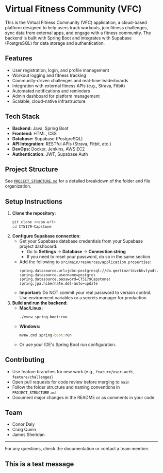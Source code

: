 # Virtual Fitness Community (VFC)

This is the Virtual Fitness Community (VFC) application, a cloud-based platform designed to help users track workouts, join fitness challenges, sync data from external apps, and engage with a fitness community. The backend is built with Spring Boot and integrates with Supabase (PostgreSQL) for data storage and authentication.

## Features
- User registration, login, and profile management
- Workout logging and fitness tracking
- Community-driven challenges and real-time leaderboards
- Integration with external fitness APIs (e.g., Strava, Fitbit)
- Automated notifications and reminders
- Admin dashboard for platform management
- Scalable, cloud-native infrastructure

## Tech Stack
- **Backend:** Java, Spring Boot
- **Frontend:** HTML, CSS
- **Database:** Supabase (PostgreSQL)
- **API Integration:** RESTful APIs (Strava, Fitbit, etc.)
- **DevOps:** Docker, Jenkins, AWS EC2
- **Authentication:** JWT, Supabase Auth

## Project Structure
See [`PROJECT_STRUCTURE.md`](./PROJECT_STRUCTURE.md) for a detailed breakdown of the folder and file organization.

## Setup Instructions
1. **Clone the repository:**
   ```bash
   git clone <repo-url>
   cd CT5179-Capstone
   ```
2. **Configure Supabase connection:**
   - Get your Supabase database credentials from your Supabase project dashboard:
     - Go to **Settings** → **Database** → **Connection string**
     - If you need to reset your password, do so in the same section
   - Add the following to `src/main/resources/application.properties`:
     ```properties
     spring.datasource.url=jdbc:postgresql://db.qeztinzrtdvcbbvlywdt.supabase.co:5432/postgres
     spring.datasource.username=postgres
     spring.datasource.password=CT5179Capstone!
     spring.jpa.hibernate.ddl-auto=update
     ```
   - **Important:** Do NOT commit your real password to version control. Use environment variables or a secrets manager for production.
3. **Build and run the backend:**
   - **Mac/Linux:**
     ```bash
     ./mvnw spring-boot:run
     ```
   - **Windows:**
     ```cmd
     mvnw.cmd spring-boot:run
     ```
   - Or use your IDE's Spring Boot run configuration.

## Contributing
- Use feature branches for new work (e.g., `feature/user-auth`, `feature/challenges`)
- Open pull requests for code review before merging to `main`
- Follow the folder structure and naming conventions in `PROJECT_STRUCTURE.md`
- Document major changes in the README or as comments in your code

## Team
- Conor Daly
- Craig Quinn
- James Sheridan

---
For any questions, check the documentation or contact a team member. 

## This is a test message
